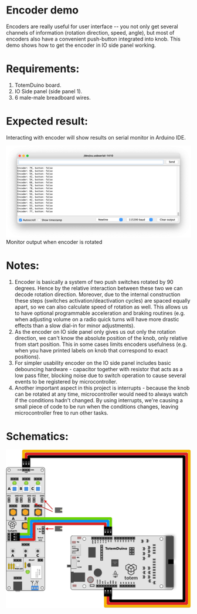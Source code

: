 # Encoder demo
Encoders are really useful for user interface -- you not only get several channels of information (rotation direction, speed, angle), but most of encoders also have a convenient push-button integrated into knob. This demo shows how to get the encoder in IO side panel working.

# Requirements:
1. TotemDuino board.
2. IO Side panel (side panel 1).
3. 6 male-male breadboard wires.

# Expected result:
Interacting with encoder will show results on serial monitor in Arduino IDE. 

![Monitor values](monitor.png)
Monitor output when encoder is rotated

# Notes:
1. Encoder is basically a system of two push switches rotated by 90 degrees. Hence by the relative interaction between these two we can decode rotation direction. Moreover, due to the internal construction these steps (switches activation/deactivation cycles) are spaced equally apart, so we can also calculate speed of rotation as well. This allows us to have optional programmable acceleration and braking routines (e.g. when adjusting volume on a radio quick turns will have more drastic effects than a slow dial-in for minor adjustments).
2. As the encoder on IO side panel only gives us out only the rotation direction, we can't know the absolute position of the knob, only relative from start position. This in some cases limits encoders usefulness (e.g. when you have printed labels on knob that correspond to exact positions).
3. For simpler usability encoder on the IO side panel includes basic debouncing hardware - capacitor together with resistor that acts as a low pass filter, blocking noise due to switch operation to cause several events to be registered by microcontroller.
4. Another important aspect in this project is interrupts - because the knob can be rotated at any time, microcontroller would need to always watch if the conditions hadn't changed. By using interrupts, we're causing a small piece of code to be run when the conditions changes, leaving microcontroller free to run other tasks.

# Schematics:
  ![Schematics for color control](schematics.png)